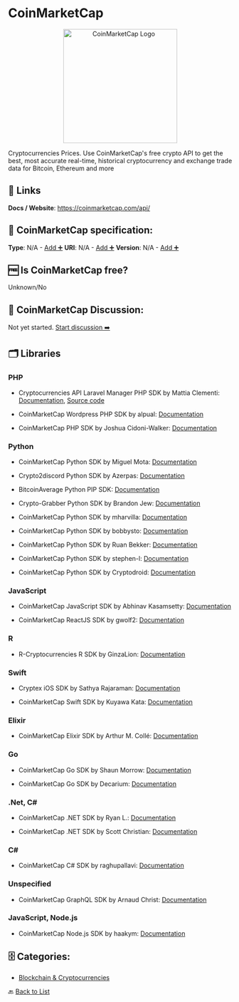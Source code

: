 # CoinMarketCap
<p align="center">
    <img width="256" src="https://raw.githubusercontent.com/apis-list/apis-list/main/apis/coinmarketcap/logo_256x256.png" alt="CoinMarketCap Logo"/>
</p>
Cryptocurrencies Prices. Use CoinMarketCap&#x27;s free crypto API to get the best, most accurate real-time, historical cryptocurrency and exchange trade data for Bitcoin, Ethereum and more

##  🔗 Links
**Docs / Website**: https://coinmarketcap.com/api/

## 🧬 CoinMarketCap specification:
**Type**: N/A - [Add ➕](https://github.com/apis-list/apis-list/edit/main/apis-list.yaml)
**URI**: N/A - [Add ➕](https://github.com/apis-list/apis-list/edit/main/apis-list.yaml)
**Version**: N/A - [Add ➕](https://github.com/apis-list/apis-list/edit/main/apis-list.yaml)

## 🆓 Is CoinMarketCap free?
 Unknown/No 

## 💬 CoinMarketCap Discussion:
Not yet started. [Start discussion ➡️](https://github.com/apis-list/apis-list/discussions/new)

## 🗂️ Libraries
### PHP
- Cryptocurrencies API Laravel Manager PHP SDK by Mattia Clementi: [Documentation](https://github.com/ilCleme/cryptocurrencies-laravel), [Source code](https://packagist.org/packages/ilcleme/cryptocurrencies-laravel)

- CoinMarketCap Wordpress PHP SDK by alpual: [Documentation](https://github.com/alpual/coinvis)

- CoinMarketCap PHP SDK by Joshua Cidoni-Walker: [Documentation](https://github.com/jcidoniwalker/coinmarket_json_parser)

### Python
- CoinMarketCap Python SDK by Miguel Mota: [Documentation](https://github.com/CoinCircle/go-coinmarketcap)

- Crypto2discord Python SDK by Azerpas: [Documentation](https://github.com/azerpas/Crypto2discord)

- BitcoinAverage Python PIP SDK: [Documentation](https://github.com/bitcoinaverage/api-integration-examples/)

- Crypto-Grabber Python SDK by Brandon Jew: [Documentation](https://github.com/brandonjew/crypto-grabber)

- CoinMarketCap Python SDK by mharvilla: [Documentation](https://github.com/mharvilla/crypto)

- CoinMarketCap Python SDK by bobbysto: [Documentation](https://github.com/bobbysto/python-coinmarketcap)

- CoinMarketCap Python SDK by Ruan Bekker: [Documentation](https://github.com/ruanbekker/faas-coinmarketcap)

- CoinMarketCap Python SDK by stephen-l: [Documentation](https://github.com/stephen-l/CryptoTicker)

- CoinMarketCap Python SDK by Cryptodroid: [Documentation](https://github.com/cryptodroid-litecoin/Coinmarketcap-graph)

### JavaScript
- CoinMarketCap JavaScript SDK by Abhinav Kasamsetty: [Documentation](https://github.com/tiaanduplessis/coinmarketcap-api)

- CoinMarketCap ReactJS SDK by gwolf2: [Documentation](https://github.com/gwolf2/crypto-prices)

### R
- R-Cryptocurrencies R SDK by GinzaLion: [Documentation](https://github.com/GinzaLion/R-Cryptocurrencies)

### Swift
- Cryptex iOS SDK by Sathya Rajaraman: [Documentation](https://github.com/trsathya/Cryptex)

- CoinMarketCap Swift SDK by Kuyawa Kata: [Documentation](https://github.com/kuyawa/Altcoins)

### Elixir
- CoinMarketCap Elixir SDK by Arthur M. Collé: [Documentation](https://github.com/arthurcolle/CoinMarketCap.ex)

### Go
- CoinMarketCap Go SDK by Shaun Morrow: [Documentation](https://github.com/shaunmza/coinmarketcap)

- CoinMarketCap Go SDK by Decarium: [Documentation](https://github.com/Decarium/go-coinmarketcap)

### .Net, C#
- CoinMarketCap .NET SDK by Ryan L.: [Documentation](https://github.com/MTS11648/Dogecoin-Live-Updater)

- CoinMarketCap .NET SDK by Scott Christian: [Documentation](https://github.com/dezryth/ccticker)

### C#
- CoinMarketCap C# SDK by raghupallavi: [Documentation](https://github.com/raghupallavi/CoinMarketCap-CSharp-Api)

### Unspecified
- CoinMarketCap GraphQL SDK by Arnaud Christ: [Documentation](https://github.com/Onra/graphql-coinmarketcap)

### JavaScript, Node.js
- CoinMarketCap Node.js SDK by haakym: [Documentation](https://github.com/haakym/coinme)


## 🗄️ Categories:
- [Blockchain & Cryptocurrencies](https://github.com/apis-list/apis-list#blockchain--cryptocurrencies-)

🔙  [Back to List](https://github.com/apis-list/apis-list)
